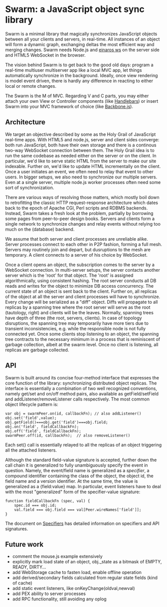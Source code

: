 # Swarm: a JavaScript object sync library

Swarm is a minimal library that magically synchronizes JavaScript
objects between all your clients and servers, in real-time. All
instances of an object will form a dynamic graph, exchanging deltas
the most efficient way and merging changes.  Swarm needs Node.js and
[einaros ws][ws] on the server side and HTML5 WebSocket in the browser.

The vision behind Swarm is to get back to the good old days: program a
real-time multiuser multiserver app like a local MVC app, let things
automatically synchronize in the background. Ideally, once view
rendering is model event driven, there is hardly any difference
in reacting to either local or remote changes.

The Swarm is the M of MVC. Regarding V and C parts, you may either
attach your own View or Controller components (like [Handlebars][hb])
or insert Swarm into your MVC framework of choice (like
[Backbone.js][bb]).

[ws]: https://github.com/einaros/ws "Einar O. Stangvik WebSocket lib"
[hb]: http://handlebarsjs.com/ "Handlebars templating lib"
[bb]: http://backbonejs.org/ "Backbone.js MVC lib"

## Architecture

We target an objective described by some as the Holy Grail of
JavaScript real-time apps.  With HTML5 and node.js, server and client
sides converge: both run JavaScript, both have their own storage
and there is a continous two-way WebSocket connection between them.
The Holy Grail idea is to run the same codebase as needed either on
the server or on the client. In particular, we'd like to serve static
HTML from the server to make our site indexable. Further on, we'd like
to update HTML incrementally on the client. Once a user initiates an
event, we often need to relay that event to other users.  In bigger
setups, we also need to synchronize our multiple servers. Even at a
single server, multiple node.js worker processes often need some sort
of synchronization.

There are various ways of resolving those matters, which mostly boil
down to retrofitting the classic HTTP request-response architecture
which dates back to the epoch of Apache CGI, Perl scripts and RDBMS
backends. Instead, Swarm takes a fresh look at the problem, partially
by borrowing some pages from peer-to-peer design books. Servers and
clients form a single network to synchronize changes and relay events
without relying too much on the (database) backend.

We assume that both server and client processes are unreliable alike.
Server processes connect to each other in P2P fashion, forming a full
mesh.  Servers may routinely join and depart, but dusruptions to the
mesh are temporary. A client connects to a server of his choice by
WebSocket.

Once a client opens an object, the subscription comes to the server by
a WebSocket connection.  In multi-server setups, the server contacts
another server which is the 'root' for that object.  The 'root' is
assigned algorithmically, using consistent hashing.  The root server
conducts all DB reads and writes for the object to minimize DB access
concurrency. The current state of an object is sent back to the
client.  Further on, all replicas of the object at all the server and
client processes will have to synchronize.  Every change will be
serialized as a "diff" object. Diffs will propagate to all replicas by
a spanning tree where the root server will serve as the root
(tautology, right) and clients will be the leaves.  Normally, spanning
trees have depth of three (the root, servers, clients).  In case of
topology disruptions, the spanning tree may temporarily have more
tiers due to transient inconsistencies, e.g. while the responsible
node is not fully connected yet.  Once some clients stop listening to
an object, the spanning tree contracts to the necessary minimum in a
process that is reminiscent of garbage collection, albeit at the swarm
level.  Once no client is listening, all replicas are garbage
collected.

## API

Swarm is built around its concise four-method interface that expresses
the core function of the library: synchronizing distributed object
replicas. The interface is essentially a combination of two well
recognized conventions, namely get/set and on/off method pairs, also
available as getField/setField and addListener/removeListener calls
respectively.  The most common object lifecycle pattern is:

    var obj = swarmPeer.on(id, callbackFn); // also addListener()
    obj.set('field',value);
    obj.getField()===obj.get('field')===obj.field;
    obj.on('field', fieldCallbackFn);
    obj.off('field', fieldCallbackFn);
    swarmPeer.off(id, callbackFn);  // also removeListener()

Each set() call is essentially relayed to all the replicas of an object
triggering all the attached listeners.

Although the standard field-value signature is accepted, further down
the call chain it is generalized to fully unambiguously specify the
event in question.  Namely, the event/field name is generalized as a
*specifier*, a compound identifier containing the class of the object,
the object id, the field name and a version identifier. At the same
time, the value is generalized as a {field:value} map. In particular,
event listeners have to deal with the most "generalized" form of the
specifier-value signature:

    function fieldCallbackFn (spec, val) {
        spec.id === obj.id;
        val.field === obj.field === val[Peer.wireNames['field']];
    }


The document on [Specifiers][sp] has detailed information on specifiers and API signatures.

[sp]: Specifiers.html "Swarm: specifying events"

## Future work

* comment the mouse.js example extensively
* explicitly mark load state of an object, obj.\_state as a bitmask of
  EMPTY, READY, DIRTY...
* add WebStorage cache to fasten load, enable offline operation
* add derived/secondary fields calculated from regular state fields
  (kind of cache)
* add static event listeners, like onKeyChange(oldval,newval)
* add PEX ability to server processes
* add RPC functionality, still avoiding any oplog
